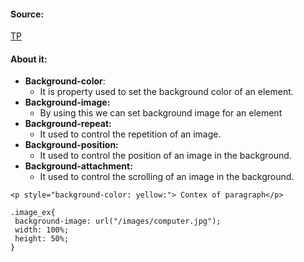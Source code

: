 #### Source:
[TP](https://www.tutorialspoint.com/css/css_backgrounds.htm)

#### About it:

* **Background-color**:
	* It is property used to set the background color of an element.
* **Background-image:**
	* By using this we can set background image for an element
* **Background-repeat:**
	* It used to control the repetition of an image.
* **Background-position:**
	* It used to control the position of an image in the background.
* **Background-attachment:** 
	* It used to control the scrolling of an image in the background.

```
<p style="background-color: yellow:"> Contex of paragraph</p>

.image_ex{
 background-image: url("/images/computer.jpg");
 width: 100%;
 height: 50%;
}




```